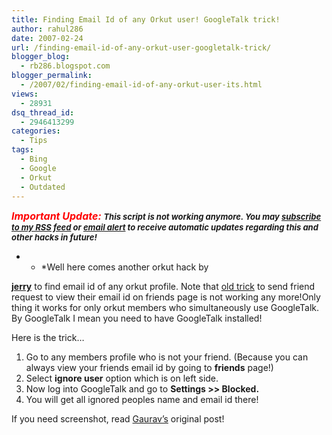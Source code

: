 ```yaml
---
title: Finding Email Id of any Orkut user! GoogleTalk trick!
author: rahul286
date: 2007-02-24
url: /finding-email-id-of-any-orkut-user-googletalk-trick/
blogger_blog:
  - rb286.blogspot.com
blogger_permalink:
  - /2007/02/finding-email-id-of-any-orkut-user-its.html
views:
  - 28931
dsq_thread_id:
  - 2946413299
categories:
  - Tips
tags:
  - Bing
  - Google
  - Orkut
  - Outdated
---
```

<span style="font-size: small;"><em><strong><span style="color: #ff0000; font-size: medium;">Important Update:</span></strong> <strong>This script is not working anymore. You may </strong></em></span><a href="http://feeds.feedburner.com/rb286" onclick="_gaq.push(['_trackEvent', 'outbound-article', 'http://feeds.feedburner.com/rb286', 'subscribe to my RSS feed']);" ><span style="font-size: small;"><strong><em>subscribe to my RSS feed</em></strong></span></a><span style="font-size: small;"><strong><em> or </em></strong></span><a href="http://www.feedburner.com/fb/a/emailverifySubmit?feedId=431924" onclick="_gaq.push(['_trackEvent', 'outbound-article', 'http://www.feedburner.com/fb/a/emailverifySubmit?feedId=431924', 'email alert']);" ><span style="font-size: small;"><strong><em>email alert</em></strong></span></a><span style="font-size: small;"><strong><em> to receive automatic updates regarding this and other hacks in future!</em></strong></span>

* * *Well here comes another orkut hack by 

<a href="http://feeds.feedburner.com/%7Er/OrkutPlus/%7E3/91820703/latest-hack-know-e-mail-address-of-any.html" onclick="_gaq.push(['_trackEvent', 'outbound-article', 'http://feeds.feedburner.com/%7Er/OrkutPlus/%7E3/91820703/latest-hack-know-e-mail-address-of-any.html', 'jerry']);" style="font-weight: bold">jerry</a> to find email id of any orkut profile. Note that [old trick][1] to send friend request to view their email id on friends page is not working any more!Only thing it works for only orkut members who simultaneously use GoogleTalk. By GoogleTalk I mean you need to have GoogleTalk installed!</p> 

Here is the trick&#8230;

1. Go to any members profile who is not your friend. (Because you can always view your friends email id by going to <span style="font-weight: bold">friends</span> page!)  
2. Select <span style="font-weight: bold">ignore user</span> option which is on left side.  
3. Now log into GoogleTalk and go to <span style="font-weight: bold">Settings >> Blocked.</span>  
4. You will get all ignored peoples name and email id there!

If you need screenshot, read <a href="http://www.orkutplus.net/2007/02/latest-hack-know-e-mail-address-of-any.html" onclick="_gaq.push(['_trackEvent', 'outbound-article', 'http://www.orkutplus.net/2007/02/latest-hack-know-e-mail-address-of-any.html', 'Gaurav&#8217;s']);" >Gaurav&#8217;s</a> original post!

 [1]: http://devilsworkshop.org/2006/12/03/finding-email-id-of-any-orkut-profile/
